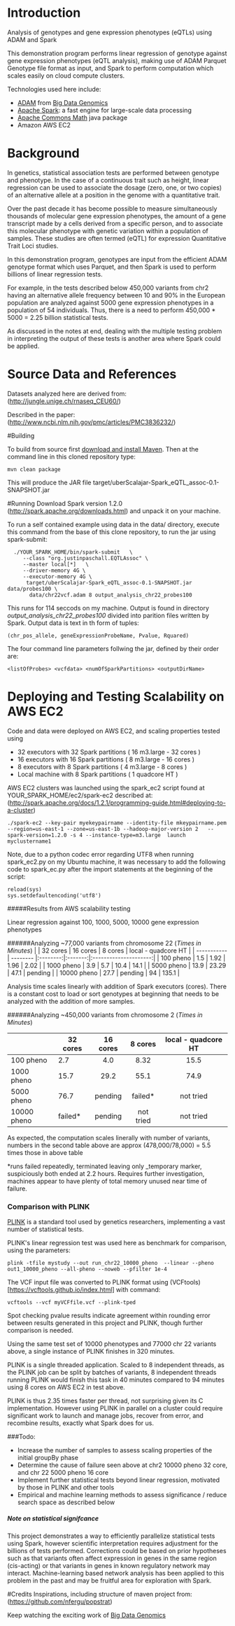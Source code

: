 # Introduction
Analysis of genotypes and gene expression phenotypes (eQTLs) using ADAM and Spark

This demonstration program performs linear regression of genotype against gene expression phenotypes (eQTL analysis), making use of ADAM Parquet Genotype file format as input, and Spark to perform computation which scales easily on cloud compute clusters.

Technologies used here include:
* [ADAM](https://github.com/bigdatagenomics/adam) from [Big Data Genomics](http://bdgenomics.org)
* [Apache Spark](https://spark.apache.org/): a fast engine for large-scale data processing
* [Apache Commons Math](http://commons.apache.org/proper/commons-math/)  java package
* Amazon AWS EC2

# Background
In genetics, statistical association tests are performed between genotype and phenotype.  In the case of a continuous trait such as height, linear regression can be used to associate the dosage (zero, one, or two copies) of an alternative allele at a position in the genome with a quantitative trait.  

Over the past decade it has become possible to measure simultaneously thousands of molecular gene expression phenotypes, the amount of a gene transcript made by a cells derived from a specific person, and to associate this molecular phenotype with genetic variation within a population of samples. These studies are often termed (eQTL) for expression Quantitative Trait Loci studies.

In this demonstration program, genotypes are input from the efficient ADAM genotype format which uses Parquet, and then Spark is used to perform billions of linear regression tests.  

For example, in the tests described below 450,000 variants from chr2 having an alternative allele frequency between 10 and 90% in the European population are analyzed against 5000 gene expression phenotypes in a population of 54 individuals.   Thus, there is a need to perform 450,000 * 5000 = 2.25 billion statistical tests.  

As discussed in the notes at end, dealing with the multiple testing problem in interpreting the output of these tests is another area where Spark could be applied.


# Source Data and References

Datasets analyzed here are derived from: (http://jungle.unige.ch/rnaseq_CEU60/)

Described in the paper: (http://www.ncbi.nlm.nih.gov/pmc/articles/PMC3836232/)

#Building

To build from source first [download and install Maven](http://maven.apache.org/download.cgi).
Then at the command line in this cloned repository type:

```
mvn clean package
```

This will produce the JAR file target/uberScalajar-Spark_eQTL_assoc-0.1-SNAPSHOT.jar

#Running
Download Spark version 1.2.0 (http://spark.apache.org/downloads.html) and unpack it on your machine.

To run a self contained example using  data in the data/ directory, execute this command from the base of this clone repository, to run the jar using spark-submit:

```
  ./YOUR_SPARK_HOME/bin/spark-submit   \
     --class "org.justinpaschall.EQTLAssoc" \
     --master local[*]   \
     --driver-memory 4G \
     --executor-memory 4G \
      target/uberScalajar-Spark_eQTL_assoc-0.1-SNAPSHOT.jar data/probes100 \
       data/chr22vcf.adam 8 output_analysis_chr22_probes100
```

This runs for 114 seccods on my machine.  Output is found in directory *output_analysis_chr22_probes100* divided into parition files written by Spark.  Output data is text in th form of tuples:

```
(chr_pos_allele, geneExpressionProbeName, Pvalue, Rquared)
```

The four command line parameters follwing the jar, defined by their order are:
```
<listOfProbes> <vcfdata> <numOfSparkPartitions> <outputDirName>
```

# Deploying and Testing Scalability on AWS EC2

Code and data were deployed on AWS EC2, and scaling properties tested using

* 32 executors with 32 Spark partitions ( 16 m3.large - 32 cores )
* 16 executors with 16 Spark partitions ( 8 m3.large - 16 cores )
* 8 executors with 8 Spark partitions ( 4 m3.large - 8 cores )
* Local machine with 8 Spark partitions ( 1 quadcore HT )

AWS EC2 clusters was launched using the spark_ec2 script found at YOUR_SPARK_HOME/ec2/spark-ec2
described at: (http://spark.apache.org/docs/1.2.1/programming-guide.html#deploying-to-a-cluster)

```
./spark-ec2 --key-pair myekeypairname --identity-file mkeypairname.pem  --region=us-east-1 --zone=us-east-1b --hadoop-major-version 2   --spark-version=1.2.0 -s 4 --instance-type=m3.large  launch myclustername1
```

Note, due to a python codec error regarding UTF8 when running spark_ec2.py on my Ubuntu machine, it was necessary to add the following code to spark_ec.py after the import statements at the beginning of the script:

```
reload(sys)  
sys.setdefaultencoding('utf8')
```

#####Results from AWS scalability testing

Linear regression against 100, 1000, 5000, 10000 gene expression phenotypes

######Analyzing ~77,000 variants from chromosome 22  (*Times in Minutes*)
|             | 32 cores | 16 cores | 8 cores | local - quadcore HT  |
| ----------- | -------- |:--------:|:-------:|:---------------------:|
| 100 pheno   | 1.5      | 1.92     | 1.96    | 2.02                  |
| 1000 pheno  | 3.9      | 5.7      | 10.4    | 14.1                  |
| 5000 pheno  | 13.9     | 23.29    | 47.1    | pending               |
| 10000 pheno | 27.7     | pending  | 94      | 135.1                 |

Analysis time scales linearly with addition of Spark executors (cores).  There is a constant cost to load or sort genotypes at beginning that needs to be analyzed with the addition of more samples.

######Analyzing ~450,000 variants from chromosome 2  (*Times in Minutes*)

|             | 32 cores | 16 cores | 8 cores | local - quadcore HT  |
| ----------- | -------- |:--------:|:---------:|:---------------------:|
| 100 pheno   | 2.7      | 4.0      | 8.32      | 15.5                  |
| 1000 pheno  | 15.7     | 29.2     | 55.1      | 74.9                  |
| 5000 pheno  | 76.7     | pending  | failed*   | not tried             |
| 10000 pheno | failed*  | pending  | not tried | not tried             |

As expected, the computation scales linerally with number of variants, numbers in the second table above are approx (478,000/78,000) = 5.5 times those in above table

*runs failed repeatedly, terminated leaving only _temporary marker, suspiciously both ended at 2.2 hours.  Requires further investigation, machines appear to have plenty of total memory unused near time of failure.

### Comparison with PLINK

[PLINK](http://pngu.mgh.harvard.edu/~purcell/plink/) is a standard tool used by genetics researchers, implementing a vast number of statistical tests.

PLINK's linear regression test was used here as benchmark for comparison, using the parameters:
```
plink -tfile mystudy --out run_chr22_10000_pheno  --linear --pheno out1_10000_pheno --all-pheno --noweb --pfilter 1e-4  
```

The VCF input file was converted to PLINK format using (VCFtools)[https://vcftools.github.io/index.html] with command:
```
vcftools --vcf myVCFfile.vcf --plink-tped
```

Spot checking pvalue results indicate agreement within rounding error between results generated in this project and PLINK, though further comparison is needed.

Using the same test set of 10000 phenotypes and 77000 chr 22 variants above, a single instance of PLINK finishes in 320 minutes.  

PLINK is a single threaded application.   Scaled to 8 independent threads, as the PLINK job can be split by batches of variants, 8 independent threads running PLINK would finish this task in 40 minutes compared to 94 minutes using 8 cores on AWS EC2 in test above. 

PLINK is thus 2.35 times faster per thread, not surprising given its C implementation. However using PLINK in parallel on a cluster could require significant work to launch and manage jobs, recover from error, and recombine results, exactly what Spark does for us.   


###Todo: 
* Increase the number of samples to assess scaling properties of the initial groupBy phase
* Determine the cause of failure seen above at chr2 10000 pheno 32 core, and chr 22 5000 pheno 16 core 
* Implement further statistical tests beyond linear regression, motivated by those in PLINK and other tools 
* Empirical and machine learning methods to assess significance / reduce search space as described below


##### Note on statistical signifcance
This project demonstrates a way to efficiently parallelize statistical tests using Spark, however scientific interpretation requires adjustment for the billions of tests performed.  Corrections could be based on prior hypotheses such as that variants often affect expression in genes in the same region (cis-acting) or that variants in genes in known regulatory network may interact.  Machine-learning based network analysis has been applied to this problem in the past and may be fruitful area for exploration with Spark. 

#Credits
Inspirations, including structure of maven project from:
(https://github.com/nfergu/popstrat)

Keep watching the exciting work of [Big Data Genomics](http://bdgenomics.org)


